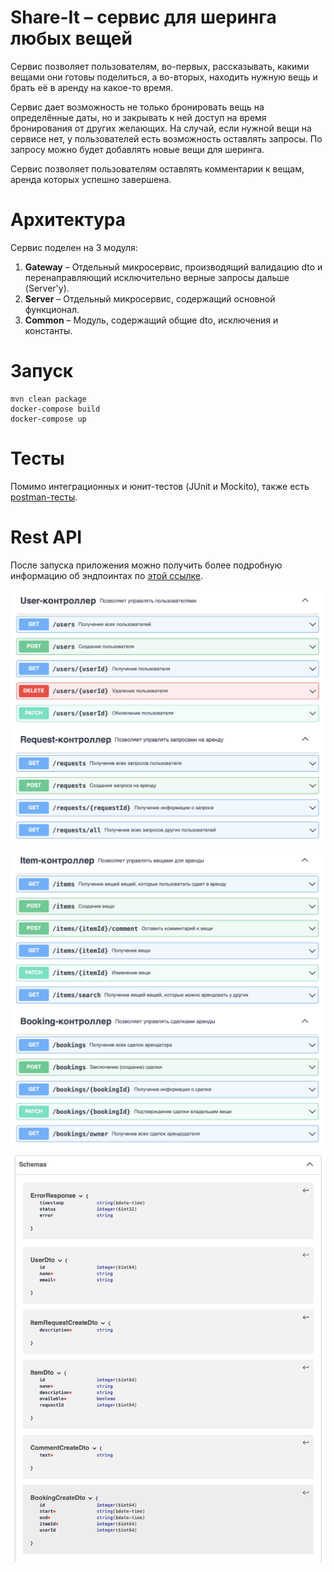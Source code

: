# Share-It – сервис для шеринга любых вещей

Сервис позволяет пользователям, во-первых, рассказывать, какими вещами они готовы поделиться, а во-вторых, находить нужную вещь и брать её в аренду на какое-то время.

Сервис дает возможность не только бронировать вещь на определённые даты, но и закрывать к ней доступ на время бронирования от других желающих. На случай, если нужной вещи на сервисе нет, у пользователей есть возможность оставлять запросы. По запросу можно будет добавлять новые вещи для шеринга.

Сервис позволяет пользователям оставлять комментарии к вещам, аренда которых успешно завершена.

# Архитектура

Сервис поделен на 3 модуля:
1. __Gateway__ – Отдельный микросервис, производящий валидацию dto и перенаправляющий исключительно верные запросы дальше (Server'у).
2. __Server__ – Отдельный микросервис, содержащий основной функционал.
3. __Common__ – Модуль, содержащий общие dto, исключения и константы.

# Запуск
```shell
mvn clean package
docker-compose build
docker-compose up
```

# Тесты
Помимо интеграционных и юнит-тестов (JUnit и Mockito), также есть [postman-тесты](postman/Share-It-postman-collection.json).

# Rest API
После запуска приложения можно получить более подробную информацию об эндпоинтах по [этой ссылке](http://localhost:8080/swagger-ui/index.html).

![img](/images/rest-api-1.png)
![img](/images/rest-api-2.png)
![img](/images/rest-api-schema.png)
